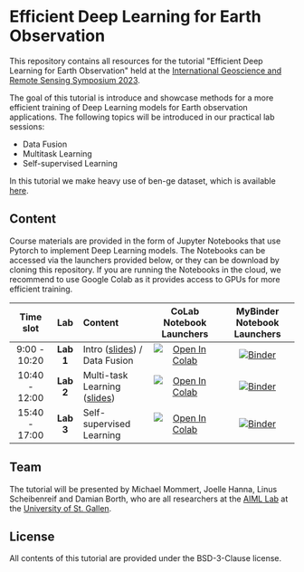 # Efficient Deep Learning for Earth Observation

This repository contains all resources for the tutorial "Efficient Deep Learning for Earth Observation" held at the [International Geoscience and Remote Sensing Symposium 2023](https://2023.ieeeigarss.org/).

The goal of this tutorial is introduce and showcase methods for a more efficient training of Deep Learning models for Earth observation applications. The following topics will be introduced in our practical lab sessions:
* Data Fusion
* Multitask Learning
* Self-supervised Learning

In this tutorial we make heavy use of ben-ge dataset, which is available [here](https://github.com/HSG-AIML/ben-ge).

## Content

Course materials are provided in the form of Jupyter Notebooks that use Pytorch to implement Deep Learning models. The Notebooks can be accessed via the launchers provided below, or they can be download by cloning this repository. If you are running the Notebooks in the cloud, we recommend to use Google Colab as it provides access to GPUs for more efficient training.


| Time slot               | Lab        |  Content                         |  CoLab Notebook Launchers                 | MyBinder Notebook Launchers|
|:-----------------------:|:--------------:|:---------------------------------|:-------------------------------:|:-------:|
| 9:00 - 10:20            |   **Lab 1**     | Intro ([slides](https://github.com/HSG-AIML/IGARSS2023_EfficientDeepLearningEO/blob/main/00-intro/00_intro.pdf)) / Data Fusion           | [![Open In Colab](https://colab.research.google.com/assets/colab-badge.svg)](https://colab.research.google.com/github/HSG-AIML/IGARSS2023_EfficientDeepLearningEO/blob/main/01-data_fusion/lab_df.ipynb) | [![Binder](https://mybinder.org/badge_logo.svg)](https://mybinder.org/v2/gh/HSG-AIML/IGARSS2023_EfficientDeepLearningEO/main?filepath=01-data_fusion/lab_df.ipynb)|
| 10:40 - 12:00           |   **Lab 2**     | Multi-task Learning  ([slides](https://github.com/HSG-AIML/IGARSS2023_EfficientDeepLearningEO/blob/main/02-mtl/02_mtl.pdf))        | [![Open In Colab](https://colab.research.google.com/assets/colab-badge.svg)](https://colab.research.google.com/github/HSG-AIML/IGARSS2023_EfficientDeepLearningEO/blob/main/02-mtl/lab_mtl.ipynb) | [![Binder](https://mybinder.org/badge_logo.svg)](https://mybinder.org/v2/gh/HSG-AIML/IGARSS2023_EfficientDeepLearningEO/main?filepath=02-mtl/lab_mtl.ipynb)|
| 15:40 - 17:00           |   **Lab 3**     | Self-supervised Learning         | [![Open In Colab](https://colab.research.google.com/assets/colab-badge.svg)](https://colab.research.google.com/github/HSG-AIML/IGARSS2023_EfficientDeepLearningEO/blob/main/04-ssl/lab_ssl.ipynb) | [![Binder](https://mybinder.org/badge_logo.svg)](https://mybinder.org/v2/gh/HSG-AIML/IGARSS2023_EfficientDeepLearningEO/main?filepath=04-ssl/lab_ssl.ipynb)|

## Team

The tutorial will be presented by Michael Mommert, Joelle Hanna, Linus Scheibenreif and Damian Borth, who are all researchers at the [AIML Lab](https://hsg-aiml.github.io/) at the [University of St. Gallen](https://www.unisg.ch/en/).

## License

All contents of this tutorial are provided under the BSD-3-Clause license.
